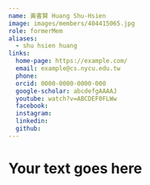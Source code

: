 ```yaml
---
name: 黃書賢 Huang Shu-Hsien 
image: images/members/404415065.jpg 
role: formerMem
aliases:
  - shu hsien huang
links:
  home-page: https://example.com/
  email: example@cs.nycu.edu.tw
  phone: 
  orcid: 0000-0000-0000-000
  google-scholar: abcdefgAAAAJ
  youtube: watch?v=ABCDEF0FLWw
  facebook:
  instagram:
  linkedin:
  github:
---
```

# Your text goes here
